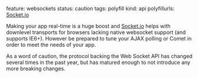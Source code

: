 feature: websockets
status: caution
tags: polyfill 
kind: api
polyfillurls: [Socket.io](http://socket.io/)

Making your app real-time is a huge boost and [Socket.io](http://socket.io/) helps with downlevel transports for browsers lacking native websocket support (and supports IE6+). However be prepared to tune your AJAX polling or Comet in order to meet the needs of your app.

As a word of caution, the protocol backing the Web Socket API has changed several times in the past year, but has matured enough to not introduce any more breaking changes.
